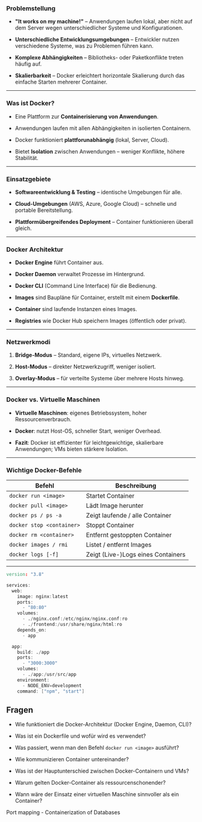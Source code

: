 ### **Problemstellung**

- **"It works on my machine!"** – Anwendungen laufen lokal, aber nicht auf dem Server wegen unterschiedlicher Systeme und Konfigurationen.
    
- **Unterschiedliche Entwicklungsumgebungen** – Entwickler nutzen verschiedene Systeme, was zu Problemen führen kann.
    
- **Komplexe Abhängigkeiten** – Bibliotheks- oder Paketkonflikte treten häufig auf.
    
- **Skalierbarkeit** – Docker erleichtert horizontale Skalierung durch das einfache Starten mehrerer Container.
    

---

###  **Was ist Docker?**

- Eine Plattform zur **Containerisierung von Anwendungen**.
    
- Anwendungen laufen mit allen Abhängigkeiten in isolierten Containern.
    
- Docker funktioniert **plattforunabhängig** (lokal, Server, Cloud).
    
- Bietet **Isolation** zwischen Anwendungen – weniger Konflikte, höhere Stabilität.
    

---

###  **Einsatzgebiete**

- **Softwareentwicklung & Testing** – identische Umgebungen für alle.
    
- **Cloud-Umgebungen** (AWS, Azure, Google Cloud) – schnelle und portable Bereitstellung.
    
- **Plattformübergreifendes Deployment** – Container funktionieren überall gleich.
    

---

###  **Docker Architektur**

- **Docker Engine** führt Container aus.
    
- **Docker Daemon** verwaltet Prozesse im Hintergrund.
    
- **Docker CLI** (Command Line Interface) für die Bedienung.
    
- **Images** sind Baupläne für Container, erstellt mit einem **Dockerfile**.
    
- **Container** sind laufende Instanzen eines Images.
    
- **Registries** wie Docker Hub speichern Images (öffentlich oder privat).
    

---

###  **Netzwerkmodi**

1. **Bridge-Modus** – Standard, eigene IPs, virtuelles Netzwerk.
    
2. **Host-Modus** – direkter Netzwerkzugriff, weniger isoliert.
    
3. **Overlay-Modus** – für verteilte Systeme über mehrere Hosts hinweg.
    

---

###  **Docker vs. Virtuelle Maschinen**

- **Virtuelle Maschinen**: eigenes Betriebssystem, hoher Ressourcenverbrauch.
    
- **Docker**: nutzt Host-OS, schneller Start, weniger Overhead.
    
- **Fazit**: Docker ist effizienter für leichtgewichtige, skalierbare Anwendungen; VMs bieten stärkere Isolation.
    

---

###  **Wichtige Docker-Befehle**

|Befehl|Beschreibung|
|---|---|
|`docker run <image>`|Startet Container|
|`docker pull <image>`|Lädt Image herunter|
|`docker ps / ps -a`|Zeigt laufende / alle Container|
|`docker stop <container>`|Stoppt Container|
|`docker rm <container>`|Entfernt gestoppten Container|
|`docker images / rmi`|Listet / entfernt Images|
|`docker logs [-f]`|Zeigt (Live-)Logs eines Containers|

---

```d
version: "3.8"

services:
  web:
    image: nginx:latest
    ports:
      - "80:80"
    volumes:
      - ./nginx.conf:/etc/nginx/nginx.conf:ro
      - ./frontend:/usr/share/nginx/html:ro
    depends_on:
      - app

  app:
    build: ./app
    ports:
      - "3000:3000"
    volumes:
      - ./app:/usr/src/app
    environment:
      - NODE_ENV=development
    command: ["npm", "start"]

```
## Fragen

- Wie funktioniert die Docker-Architektur (Docker Engine, Daemon, CLI)?

- Was ist ein Dockerfile und wofür wird es verwendet?

- Was passiert, wenn man den Befehl `docker run <image>` ausführt?

- Wie kommunizieren Container untereinander?

- Was ist der Hauptunterschied zwischen Docker-Containern und VMs?
    
- Warum gelten Docker-Container als ressourcenschonender?
    
- Wann wäre der Einsatz einer virtuellen Maschine sinnvoller als ein Container?


Port mapping - Containerization of Databases
